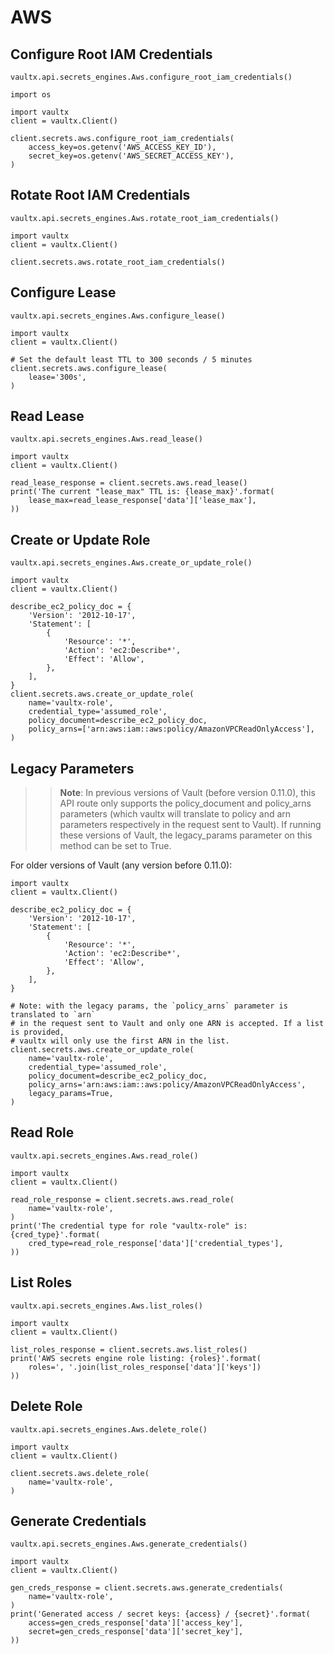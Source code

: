 # AWS

## Configure Root IAM Credentials

`vaultx.api.secrets_engines.Aws.configure_root_iam_credentials()`

```python3
import os

import vaultx
client = vaultx.Client()

client.secrets.aws.configure_root_iam_credentials(
    access_key=os.getenv('AWS_ACCESS_KEY_ID'),
    secret_key=os.getenv('AWS_SECRET_ACCESS_KEY'),
)
```

## Rotate Root IAM Credentials

`vaultx.api.secrets_engines.Aws.rotate_root_iam_credentials()`

```python3
import vaultx
client = vaultx.Client()

client.secrets.aws.rotate_root_iam_credentials()
```

## Configure Lease

`vaultx.api.secrets_engines.Aws.configure_lease()`

```python3
import vaultx
client = vaultx.Client()

# Set the default least TTL to 300 seconds / 5 minutes
client.secrets.aws.configure_lease(
    lease='300s',
)
```
## Read Lease

`vaultx.api.secrets_engines.Aws.read_lease()`

```python3
import vaultx
client = vaultx.Client()

read_lease_response = client.secrets.aws.read_lease()
print('The current "lease_max" TTL is: {lease_max}'.format(
    lease_max=read_lease_response['data']['lease_max'],
))
```

## Create or Update Role

`vaultx.api.secrets_engines.Aws.create_or_update_role()`

```python3
import vaultx
client = vaultx.Client()

describe_ec2_policy_doc = {
    'Version': '2012-10-17',
    'Statement': [
        {
            'Resource': '*', 
            'Action': 'ec2:Describe*',
            'Effect': 'Allow',
        },
    ],
}
client.secrets.aws.create_or_update_role(
    name='vaultx-role',
    credential_type='assumed_role',
    policy_document=describe_ec2_policy_doc,
    policy_arns=['arn:aws:iam::aws:policy/AmazonVPCReadOnlyAccess'],
)
```

## Legacy Parameters

>>**Note**: In previous versions of Vault (before version 0.11.0), this API route only supports the policy_document and policy_arns parameters (which vaultx will translate to policy and arn parameters respectively in the request sent to Vault). If running these versions of Vault, the legacy_params parameter on this method can be set to True.

For older versions of Vault (any version before 0.11.0):

```python3
import vaultx
client = vaultx.Client()

describe_ec2_policy_doc = {
    'Version': '2012-10-17',
    'Statement': [
        {
            'Resource': '*', 
            'Action': 'ec2:Describe*',
            'Effect': 'Allow',
        },
    ],
}

# Note: with the legacy params, the `policy_arns` parameter is translated to `arn`
# in the request sent to Vault and only one ARN is accepted. If a list is provided,
# vaultx will only use the first ARN in the list.
client.secrets.aws.create_or_update_role(
    name='vaultx-role',
    credential_type='assumed_role',
    policy_document=describe_ec2_policy_doc,
    policy_arns='arn:aws:iam::aws:policy/AmazonVPCReadOnlyAccess',
    legacy_params=True,
)
```

## Read Role

`vaultx.api.secrets_engines.Aws.read_role()`

```python3
import vaultx
client = vaultx.Client()

read_role_response = client.secrets.aws.read_role(
    name='vaultx-role',
)
print('The credential type for role "vaultx-role" is: {cred_type}'.format(
    cred_type=read_role_response['data']['credential_types'],
))
```

## List Roles

`vaultx.api.secrets_engines.Aws.list_roles()`

```python3
import vaultx
client = vaultx.Client()

list_roles_response = client.secrets.aws.list_roles()
print('AWS secrets engine role listing: {roles}'.format(
    roles=', '.join(list_roles_response['data']['keys'])
))
```

## Delete Role

`vaultx.api.secrets_engines.Aws.delete_role()`

```python3
import vaultx
client = vaultx.Client()

client.secrets.aws.delete_role(
    name='vaultx-role',
)
```

## Generate Credentials

`vaultx.api.secrets_engines.Aws.generate_credentials()`

```python3
import vaultx
client = vaultx.Client()

gen_creds_response = client.secrets.aws.generate_credentials(
    name='vaultx-role',
)
print('Generated access / secret keys: {access} / {secret}'.format(
    access=gen_creds_response['data']['access_key'],
    secret=gen_creds_response['data']['secret_key'],
))
```
